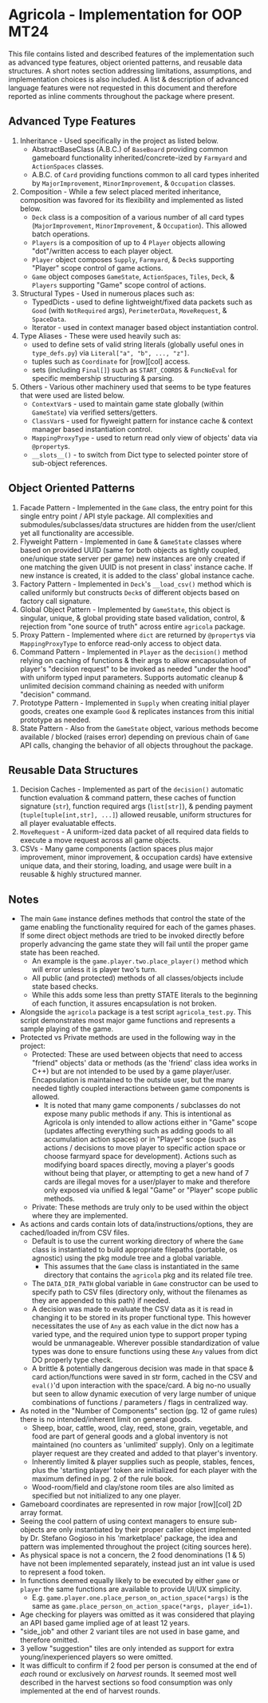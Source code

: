 # Agricola - Implementation for OOP MT24

This file contains listed and described features of the implementation such as advanced type features, object oriented patterns, and reusable data structures. A short notes section addressing limitations, assumptions, and implementation choices is also included. A list & description of advanced language features were not requested in this document and therefore reported as inline comments throughout the package where present.

## Advanced Type Features

1. Inheritance - Used specifically in the project as listed below.
    - AbstractBaseClass (A.B.C.) of `BaseBoard` providing common gameboard functionality inherited/concrete-ized by `Farmyard` and `ActionSpaces` classes.
    - A.B.C. of `Card` providing functions common to all card types inherited by `MajorImprovement`, `MinorImprovement`, & `Occupation` classes.
2. Composition - While a few select placed merited inheritance, composition was favored for its flexibility and implemented as listed below.
    - `Deck` class is a composition of a various number of all card types (`MajorImprovement`, `MinorImprovement`, & `Occupation`). This allowed batch operations.
    - `Players` is a composition of up to 4 `Player` objects allowing "dot"/written access to each player object.
    - `Player` object composes `Supply`, `Farmyard`, & `Deck`s supporting "Player" scope control of game actions.
    - `Game` object composes `GameState`, `ActionSpaces`, `Tiles`, `Deck`, & `Players` supporting "Game" scope control of actions.
3. Structural Types - Used in numerous places such as:
    - TypedDicts - used to define lightweight/fixed data packets such as `Good` (with `NotRequired` args), `PerimeterData`, `MoveRequest`, & `SpaceData`.
    - Iterator - used in context manager based object instantiation control.
4. Type Aliases - These were used heavily such as:
    - used to define sets of valid string literals (globally useful ones in `type_defs.py`) via `Literal["a", "b", ..., "z"]`.
    - tuples such as `Coordinate` for [row][col] access.
    - sets (including `Final[]`) such as `START_COORDS` & `FuncNoEval` for specific membership structuring & parsing.
5. Others - Various other machinery used that seems to be type features that were used are listed below.
    - `ContextVar`s - used to maintain game state globally (within `GameState`) via verified setters/getters.
    - `ClassVar`s - used for flyweight pattern for instance cache & context manager based instantiation control.
    - `MappingProxyType` - used to return read only view of objects' data via `@property`s.
    - `__slots__()` - to switch from Dict type to selected pointer store of sub-object references.

## Object Oriented Patterns

1. Facade Pattern - Implemented in the `Game` class, the entry point for this single entry point / API style package. All complexities and submodules/subclasses/data structures are hidden from the user/client yet all functionality are accessible.
2. Flyweight Pattern - Implemented in `Game` & `GameState` classes where based on provided UUID (same for both objects as tightly coupled, one/unique state server per game) new instances are only created if one matching the given UUID is not present in class' instance cache. If new instance is created, it is added to the class' global instance cache.
3. Factory Pattern - Implemented in `Deck`'s `__load_csv()` method which is called uniformly but constructs `Deck`s of different objects based on factory call signature.
4. Global Object Pattern - Implemented by `GameState`, this object is singular, unique, & global providing state based validation, control, & rejection from "one source of truth" across entire `agricola` package.
5. Proxy Pattern - Implemented where `dict` are returned by `@property`s via `MappingProxyType` to enforce read-only access to object data.
6. Command Pattern - Implemented in `Player` as the `decision()` method relying on caching of functions & their args to allow encapsulation of player's "decision request" to be invoked as needed "under the hood" with uniform typed input parameters. Supports automatic cleanup & unlimited decision command chaining as needed with uniform "decision" command.
7. Prototype Pattern - Implemented in `Supply` when creating initial player goods, creates one example `Good` & replicates instances from this initial prototype as needed.
8. State Pattern - Also from the `GameState` object, various methods become available / blocked (raises error) depending on previous chain of `Game` API calls, changing the behavior of all objects throughout the package.

## Reusable Data Structures

1. Decision Caches - Implemented as part of the `decision()` automatic function evaluation & command pattern, these caches of function signature (`str`), function required args (`list[str]`), & pending payment (`tuple[tuple[int,str], ...]`) allowed reusable, uniform structures for all player evaluatable effects.
2. `MoveRequest` - A uniform-ized data packet of all required data fields to execute a move request across all game objects.
3. CSVs - Many game components (action spaces plus major improvement, minor improvement, & occupation cards) have extensive unique data, and their storing, loading, and usage were built in a reusable & highly structured manner.

## Notes

- The main `Game` instance defines methods that control the state of the game enabling the functionality required for each of the games phases. If some direct object methods are tried to be invoked directly before properly advancing the game state they will fail until the proper game state has been reached.
    - An example is the `game.player.two.place_player()` method which will error unless it is player two's turn.
    - All public (and protected) methods of all classes/objects include state based checks.
    - While this adds some less than pretty STATE literals to the beginning of each function, it assures encapsulation is not broken.
- Alongside the `agricola` package is a test script `agricola_test.py`. This script demonstrates most major game functions and represents a sample playing of the game.
- Protected vs Private methods are used in the following way in the project:
    - Protected: These are used between objects that need to access "friend" objects' data or methods (as the 'friend' class idea works in C++) but are not intended to be used by a game player/user. Encapsulation is maintained to the outside user, but the many needed tightly coupled interactions between game components is allowed.
        - It is noted that many game components / subclasses do not expose many public methods if any. This is intentional as Agricola is only intended to allow actions either in "Game" scope (updates affecting everything such as adding goods to all accumulation action spaces) or in "Player" scope (such as actions / decisions to move player to specific action space or choose farmyard space for development). Actions such as modifying board spaces directly, moving a player's goods without being that player, or attempting to get a new hand of 7 cards are illegal moves for a user/player to make and therefore only exposed via unified & legal "Game" or "Player" scope public methods.
    - Private: These methods are truly only to be used within the object where they are implemented.
- As actions and cards contain lots of data/instructions/options, they are cached/loaded in/from CSV files.
    - Default is to use the current working directory of where the `Game` class is instantiated to build appropriate filepaths (portable, os agnostic) using the pkg module tree and a global variable.
        - This assumes that the `Game` class is instantiated in the same directory that contains the `agricola` pkg and its related file tree.
    - The `DATA_DIR_PATH` global variable in `Game` constructor can be used to specify path to CSV files (directory only, without the filenames as they are appended to this path) if needed.
    - A decision was made to evaluate the CSV data as it is read in changing it to be stored in its proper functional type. This however necessitates the use of `Any` as each value in the dict now has a varied type, and the required union type to support proper typing would be unmanageable. Wherever possible standardization of value types was done to ensure functions using these `Any` values from dict DO properly type check.
    - A brittle & potentially dangerous decision was made in that space & card action/functions were saved in str form, cached in the CSV and `eval()`'d upon interaction with the space/card. A big no-no usually but seen to allow dynamic execution of very large number of unique combinations of functions / parameters / flags in centralized way.
- As noted in the "Number of Components" section (pg. 12 of game rules) there is no intended/inherent limit on general goods.
    - Sheep, boar, cattle, wood, clay, reed, stone, grain, vegetable, and food are part of general goods and a global inventory is not maintained (no counters as 'unlimited' supply). Only on a legitimate player request are they created and added to that player's inventory.
    - Inherently limited & player supplies such as people, stables, fences, plus the 'starting player' token are initialized for each player with the maximum defined in pg. 2 of the rule book.
    - Wood-room/field and clay/stone room tiles are also limited as specified but not initialized to any one player.
- Gameboard coordinates are represented in row major [row][col] 2D array format.
- Seeing the cool pattern of using context managers to ensure sub-objects are only instantiated by their proper caller object implemented by Dr. Stefano Gogioso in his 'marketplace' package, the idea and pattern was implemented throughout the project (citing sources here).
- As physical space is not a concern, the 2 food denominations (1 & 5) have not been implemented separately, instead just an int value is used to represent a food token.
- In functions deemed equally likely to be executed by either `game` or `player` the same functions are available to provide UI/UX simplicity.
    - E.g. `game.player.one.place_person_on_action_space(*args)` is the same as `game.place_person_on_action_space(*args, player_id=1)`.
- Age checking for players was omitted as it was considered that playing an API based game implied age of at least 12 years.
- "side_job" and other 2 variant tiles are not used in base game, and therefore omitted.
- 3 yellow "suggestion" tiles are only intended as support for extra young/inexperienced players so were omitted.
- It was difficult to confirm if 2 food per person is consumed at the end of *each* round or exclusively on *harvest* rounds. It seemed most well described in the harvest sections so food consumption was only implemented at the end of harvest rounds.